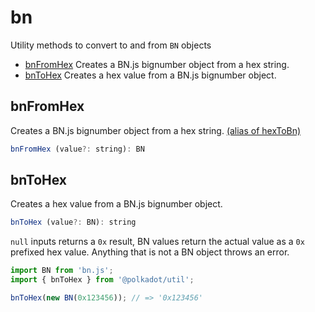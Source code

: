 # bn

Utility methods to convert to and from `BN` objects 

- [bnFromHex](#bnfromhex) Creates a BN.js bignumber object from a hex string.
- [bnToHex](#bntohex) Creates a hex value from a BN.js bignumber object.

## bnFromHex

Creates a BN.js bignumber object from a hex string. [(alias of hexToBn)](hex.md#hextobn)

```js
bnFromHex (value?: string): BN
```





## bnToHex

Creates a hex value from a BN.js bignumber object. 

```js
bnToHex (value?: BN): string
```


`null` inputs returns a `0x` result, BN values return the actual value as a `0x` prefixed hex value. Anything that is not a BN object throws an error.

```js
import BN from 'bn.js';
import { bnToHex } from '@polkadot/util';

bnToHex(new BN(0x123456)); // => '0x123456'
```